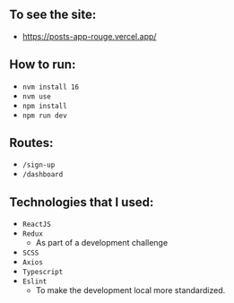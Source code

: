 ## To see the site:
- https://posts-app-rouge.vercel.app/

## How to run:

- `nvm install 16`
- `nvm use`
- `npm install`
- `npm run dev`

## Routes:

- `/sign-up`
- `/dashboard`

## Technologies that I used:

- `ReactJS`
- `Redux`
  - As part of a development challenge
- `SCSS`
- `Axios`
- `Typescript`
- `Eslint`
  - To make the development local more standardized.
